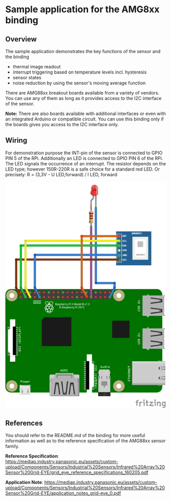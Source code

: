 # Sample application for the AMG8xx binding

## Overview
The sample application demonstrates the key functions of the sensor and the binding
* thermal image readout
* interrupt triggering based on temperature levels incl. hysteresis
* sensor states
* noise reduction by using the sensor's moving average function

There are AMG88xx breakout boards available from a variety of vendors. You can use any of them as long as it provides access to the I2C interface of the sensor.

**Note:** There are also boards available with additional interfaces or even with an integrated Arduino or compatible circuit. You can use this binding only if the boards gives you access to the I2C interface only.

## Wiring
For demonstration purpose the INT-pin of the sensor is connected to GPIO PIN 5 of the RPi. Additionally an LED is connected to GPIO PIN 6 of the RPi. The LED signals the occurrence of an interrupt.
The resistor depends on the LED type; however 150R-220R is a safe choice for a standard red LED. Or precisely: R = (3,3V -  U LED,forward) / I LED, forward

![Wiring of a sensor breakout and LED for the sample](./AMG88xxSample.png)

## References
You should refer to the README.md of the binding for more useful information as well as to the reference specification of the AMG88xx sensor family.

**Reference Specification**: https://mediap.industry.panasonic.eu/assets/custom-upload/Components/Sensors/Industrial%20Sensors/Infrared%20Array%20Sensor%20Grid-EYE/grid_eye_reference_specifications_160205.pdf

**Application Note**: https://mediap.industry.panasonic.eu/assets/custom-upload/Components/Sensors/Industrial%20Sensors/Infrared%20Array%20Sensor%20Grid-EYE/application_notes_grid-eye_0.pdf
